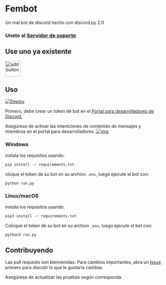 # Fembot 

Un mal bot de discord hecho con discord.py 2.0
### Unete al [Servidor de soporte](https://galactiko.net/support)

## Use uno ya existente

<a href="https://galactiko.net/invite">
  <img src="https://affectionate-hawking-8dcfae.netlify.app/Captura-de-Pantalla-2022-05-05-a-la_s_-8.24.02-p.m..svg" alt="add button" width="50"/>
 </a>

## Uso
[![Deploy](https://www.herokucdn.com/deploy/button.svg)](https://heroku.com/deploy?template=https://github.com/ggalactiko/fembot)

Primero, debe crear un token de bot en el [Portal para desarrolladores de Discord.](https://discordapp.com/developers/applications/me)

Asegúrese de activar las intentciones de contenido de mensajes y miembros en el portal para desarrolladores.
[![img](https://cdn.discordapp.com/attachments/969632808920305704/987877147253284934/unknown.png)](#)


### Windows
instala los requisitos usando:
```bash
pip install -r requirements.txt
```

oloque el token de su bot en su archivo `.env`, luego ejecute el bot con:
```bash
python run.py
```

### Linux/macOS
instala los requisitos usando:
```bash
pip3 install -r requirements.txt
```

Coloque el token de su bot en su archivo `.env`, luego ejecute el bot con:
```bash
python3 run.py
```

## Contribuyendo
Las pull requests son bienvenidas. Para cambios importantes, abra un [Issue](https://github.com/ggalactiko/fembot/issues) primero para discutir lo que le gustaría cambiar.

Asegúrese de actualizar las pruebas según corresponda.
